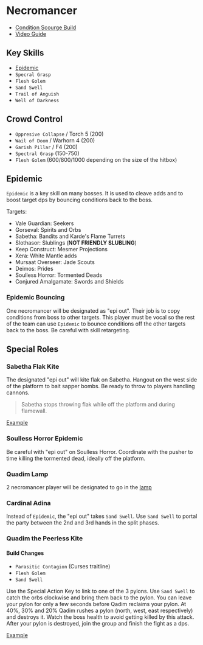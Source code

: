 # Necromancer

- [Condition Scourge Build](http://gw2skills.net/editor/?PSxEs8NssBGImGjEL2r6XJA-zRJYmR7fh0SIkbB0RC49BJE2CvGQMtB-e)
- [Video Guide](https://youtu.be/auDt9d45EFQ)

## Key Skills

- [Epidemic](#epidemic)
- `Specral Grasp`
- `Flesh Golem`
- `Sand Swell`
- `Trail of Anguish`
- `Well of Darkness`

## Crowd Control

- `Oppresive Collapse` / Torch 5 (200)
- `Wail of Doom` / Warhorn 4 (200)
- `Garish Pillar` / F4 (200)
- `Spectral Grasp` (150-750)
- `Flesh Golem` (600/800/1000 depending on the size of the hitbox)

## Epidemic

`Epidemic` is a key skill on many bosses.
It is used to cleave adds and
to boost target dps by bouncing conditions
back to the boss.

Targets:

- Vale Guardian: Seekers
- Gorseval: Spirits and Orbs
- Sabetha: Bandits and Karde's Flame Turrets
- Slothasor: Slublings (**NOT FRIENDLY SLUBLING**)
- Keep Construct: Mesmer Projections
- Xera: White Mantle adds
- Mursaat Overseer: Jade Scouts
- Deimos: Prides
- Soulless Horror: Tormented Deads
- Conjured Amalgamate: Swords and Shields

### Epidemic Bouncing

One necromancer will be designated as "epi out".
Their job is to copy conditions from boss to other targets.
This player must be vocal so the rest of the team can
use `Epidemic` to bounce conditions off the other targets back to the boss.
Be careful with skill retargeting.

## Special Roles

### Sabetha Flak Kite

The designated "epi out" will kite flak on Sabetha.
Hangout on the west side of the platform to bait sapper bombs.
Be ready to throw to players handling cannons.

> Sabetha stops throwing flak
  while off the platform
  and during flamewall.

[Example](https://youtu.be/pJPLghfyhyA)

### Soulless Horror Epidemic

Be careful with "epi out" on Soulless Horror.
Coordinate with the pusher to time killing the tormented dead,
ideally off the platform.

### Quadim Lamp

2 necromancer player will be designated to go in the [lamp](/mechanics/quadim-lamp.md)

### Cardinal Adina

Instead of `Epidemic`, the "epi out" takes `Sand Swell`.
Use `Sand Swell` to portal the party
between the 2nd and 3rd hands in the split phases.

### Quadim the Peerless Kite

#### Build Changes

- `Parasitic Contagion` (Curses traitline)
- `Flesh Golem`
- `Sand Swell`

Use the Special Action Key to link to one of the 3 pylons.
Use `Sand Swell` to catch the orbs clockwise and bring them back to the pylon.
You can leave your pylon for only a few seconds before Qadim reclaims your pylon.
At 40%, 30% and 20% Qadim rushes a pylon (north, west, east respectively) and destroys it. Watch the boss health to avoid getting killed by this attack.
After your pylon is destroyed, join the group and finish the fight as a dps.

[Example](https://youtu.be/sS1BYgUZEog)
